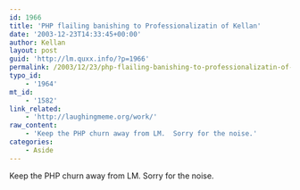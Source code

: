 ```yaml
---
id: 1966
title: 'PHP flailing banishing to Professionalizatin of Kellan'
date: '2003-12-23T14:33:45+00:00'
author: Kellan
layout: post
guid: 'http://lm.quxx.info/?p=1966'
permalink: /2003/12/23/php-flailing-banishing-to-professionalizatin-of-kellan/
typo_id:
    - '1964'
mt_id:
    - '1582'
link_related:
    - 'http://laughingmeme.org/work/'
raw_content:
    - 'Keep the PHP churn away from LM.  Sorry for the noise.'
categories:
    - Aside
---
```


Keep the PHP churn away from LM. Sorry for the noise.